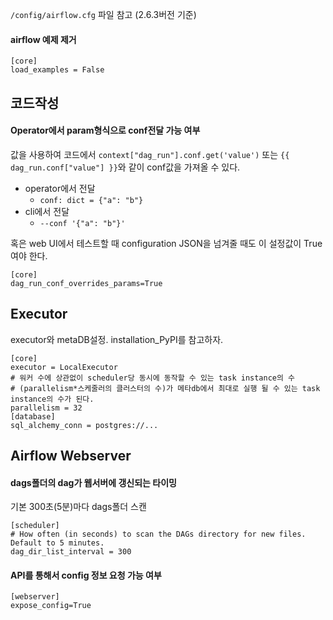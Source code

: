 `/config/airflow.cfg` 파일 참고 (2.6.3버전 기준)

#### airflow 예제 제거
```
[core]
load_examples = False
```

## 코드작성


#### Operator에서 param형식으로 conf전달 가능 여부

값을 사용하여 코드에서 `context["dag_run"].conf.get('value')` 또는 `{{ dag_run.conf["value"] }}`와 같이 conf값을 가져올 수 있다.
- operator에서 전달
    - `conf: dict = {"a": "b"}`
- cli에서 전달
    - `--conf '{"a": "b"}'`

혹은 web UI에서 테스트할 때 configuration JSON을 넘겨줄 때도 이 설정값이 True여야 한다.

```
[core]
dag_run_conf_overrides_params=True
```


## Executor

executor와 metaDB설정. installation_PyPI를 참고하자.
```
[core]
executor = LocalExecutor
# 워커 수에 상관없이 scheduler당 동시에 동작할 수 있는 task instance의 수
# (parallelism*스케줄러의 클러스터의 수)가 메타db에서 최대로 실행 될 수 있는 task instance의 수가 된다.
parallelism = 32
[database]
sql_alchemy_conn = postgres://...
```

## Airflow Webserver

#### dags폴더의 dag가 웹서버에 갱신되는 타이밍

기본 300초(5분)마다 dags폴더 스캔
```
[scheduler]
# How often (in seconds) to scan the DAGs directory for new files. Default to 5 minutes.
dag_dir_list_interval = 300
```

#### API를 통해서 config 정보 요청 가능 여부
```
[webserver]
expose_config=True
```
